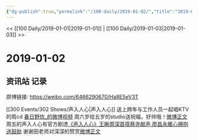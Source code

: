 ```yaml
---
{"dg-publish":true,"permalink":"/100-daily/2019-01-02/","title":"2019-01-02"}
---
```



<< [[100 Daily/2019-01-01\|2019-01-01]] | [[100 Daily/2019-01-03\|2019-01-03]] >>

# 2019-01-02

## 资讯站 记录

原博链接: https://weibo.com/6466290670/Ha8E5eV3T

[[300 Events/302 Shows/声入人心\|声入人心]]
送上跨年与工作人员一起唱KTV的周cd
[春日野炊_的微博视频](https://video.weibo.com/show?fid=1034:4323800234580536)
周六岁给五岁的studio送祝福，好帅哦！[微博正文](https://weibo.com/detail/4324020755527287)
周五的声入人心有官方剧透[《声入人心》王晰周深首搭蔡尧献声 廖昌永暖心拥抱送鼓励](https://weibo.cn/sinaurl?u=http%3A%2F%2Fpartner.qianlong.com%2Fmip%2F3037514.shtml)
谢谢田老师对深深的赞赏[微博正文](https://weibo.com/detail/4323981714344702)
